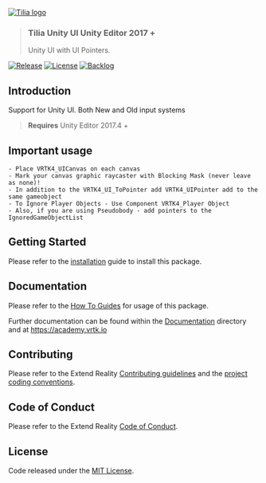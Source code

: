 [![Tilia logo][Tilia-Image]](#)

> ### Tilia Unity UI Unity Editor 2017 +
> Unity UI with UI Pointers.

[![Release][Version-Release]][Releases]
[![License][License-Badge]][License]
[![Backlog][Backlog-Badge]][Backlog]

## Introduction

Support for Unity UI. Both New and Old input systems

> **Requires** Unity Editor 2017.4 +


## Important usage

    - Place VRTK4_UICanvas on each canvas
    - Mark your canvas graphic raycaster with Blocking Mask (never leave as none)!
    - In addition to the VRTK4_UI_ToPointer add VRTK4_UIPointer add to the same gameobject
    - To Ignore Player Objects - Use Component VRTK4_Player Object
    - Also, if you are using Pseudobody - add pointers to the IgnoredGameObjectList

## Getting Started

Please refer to the [installation] guide to install this package.

## Documentation

Please refer to the [How To Guides] for usage of this package.

Further documentation can be found within the [Documentation] directory and at https://academy.vrtk.io

## Contributing

Please refer to the Extend Reality [Contributing guidelines] and the [project coding conventions].

## Code of Conduct

Please refer to the Extend Reality [Code of Conduct].

## License

Code released under the [MIT License][License].

[License-Badge]: https://img.shields.io/github/license/ExtendRealityLtd/Tilia.{scope}.{feature}.{platform?}.svg
[Version-Release]: https://img.shields.io/github/release/ExtendRealityLtd/Tilia.{scope}.{feature}.{platform?}.svg
[project coding conventions]: https://github.com/ExtendRealityLtd/.github/blob/master/CONVENTIONS/{project_type}

[Tilia-Image]: https://user-images.githubusercontent.com/1029673/67681496-5bf10700-f985-11e9-9413-e61801b6eab5.png
[License]: LICENSE.md
[Documentation]: Documentation/
[How To Guides]: Documentation/HowToGuides/
[Installation]: Documentation/HowToGuides/Installation/README.md
[Backlog]: http://tracker.vrtk.io
[Backlog-Badge]: https://img.shields.io/badge/project-backlog-78bdf2.svg
[Releases]: ../../releases
[Contributing guidelines]: https://github.com/ExtendRealityLtd/.github/blob/master/CONTRIBUTING.md
[Code of Conduct]: https://github.com/ExtendRealityLtd/.github/blob/master/CODE_OF_CONDUCT.md
